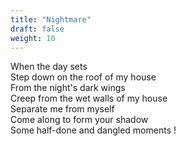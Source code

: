 ```yaml
---
title: "Nightmare"
draft: false
weight: 10
---
```


When the day sets  
Step down on the roof of my house  
From the night's dark wings  
Creep from the wet walls of my house  
Separate me from myself  
Come along to form your shadow  
Some half-done and dangled moments !  
